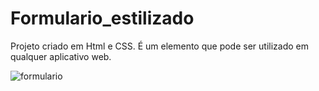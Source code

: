 # Formulario_estilizado

Projeto criado em Html e CSS.
É um elemento que pode ser utilizado em qualquer aplicativo web.

![formulario](https://user-images.githubusercontent.com/94028723/218358175-23ca09b3-9aeb-4733-bca6-47218890565f.png)
